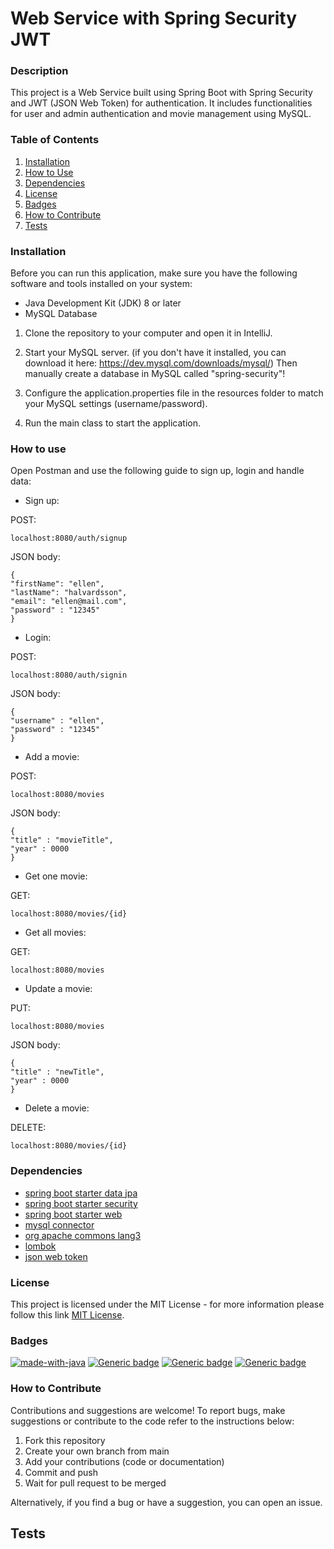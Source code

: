 # Web Service with Spring Security JWT

### Description

This project is a Web Service built using Spring Boot with Spring Security and JWT (JSON Web Token) for authentication. It includes functionalities for user and admin authentication and movie management using MySQL.

### Table of Contents

1. [Installation](#installation)
2. [How to Use](#how-to-use)
3. [Dependencies](#dependencies)
4. [License](#license)
5. [Badges](#badges)
6. [How to Contribute](#how-to-contribute)
7. [Tests](#tests)


### Installation
Before you can run this application, make sure you have the following software and tools installed on your system:

* Java Development Kit (JDK) 8 or later
* MySQL Database

1. Clone the repository to your computer and open it in IntelliJ.

2. Start your MySQL server. (if you don't have it installed, you can download it here: https://dev.mysql.com/downloads/mysql/)
   Then manually create a database in MySQL called "spring-security"!

3. Configure the application.properties file in the resources folder to match your MySQL settings (username/password).

4. Run the main class to start the application.

### How to use

Open Postman and use the following guide to sign up, login and handle data:

* Sign up:

POST:
```
localhost:8080/auth/signup
```

JSON body:
```
{
"firstName": "ellen",
"lastName": "halvardsson",
"email": "ellen@mail.com",
"password" : "12345"
}
```

* Login:

POST:
```
localhost:8080/auth/signin 
```

JSON body:
```
{
"username" : "ellen",
"password" : "12345"
}
```

* Add a movie:

POST:
```
localhost:8080/movies
```

JSON body:
```
{
"title" : "movieTitle",
"year" : 0000
}
```

* Get one movie:

GET:
```
localhost:8080/movies/{id}
```

* Get all movies:

GET:
```
localhost:8080/movies
```

* Update a movie:

PUT:
```
localhost:8080/movies
```

JSON body:
```
{
"title" : "newTitle",
"year" : 0000
}
```
* Delete a movie:

DELETE:
```
localhost:8080/movies/{id}
```

### Dependencies

* [spring boot starter data jpa](https://mvnrepository.com/artifact/org.springframework.boot/spring-boot-starter-data-jpa/3.2.0)
* [spring boot starter security](https://mvnrepository.com/artifact/org.springframework.boot/spring-boot-starter-security/3.2.0)
* [spring boot starter web](https://mvnrepository.com/artifact/org.springframework.boot/spring-boot-starter-web)
* [mysql connector](https://mvnrepository.com/artifact/com.mysql/mysql-connector-j)
* [org apache commons lang3](https://mvnrepository.com/artifact/org.apache.commons/commons-lang3/3.14.0)
* [lombok](https://mvnrepository.com/artifact/org.projectlombok/lombok/1.18.30)
* [json web token](https://mvnrepository.com/artifact/org.openidentityplatform.commons/json-web-token/2.1.1)

### License
This project is licensed under the MIT License - for more information please follow this link [MIT License](https://choosealicense.com/licenses/mit/).

### Badges

[![made-with-java](https://img.shields.io/badge/Made%20with-Java-1f425f.svg)](https://www.java.com)
[![Generic badge](https://img.shields.io/badge/Made%20with-SpringBoot-1f425f.svg)](https://shields.io/)
[![Generic badge](https://img.shields.io/badge/Made%20with-MySQL-1f425f.svg)](https://shields.io/)
[![Generic badge](https://img.shields.io/badge/Made%20with-Maven-1f425f.svg)](https://shields.io/)

### How to Contribute
Contributions and suggestions are welcome! To report bugs, make suggestions or contribute to the code refer to the instructions below:

1. Fork this repository
2. Create your own branch from main
3. Add your contributions (code or documentation)
4. Commit and push
5. Wait for pull request to be merged

Alternatively, if you find a bug or have a suggestion, you can open an issue.

## Tests


